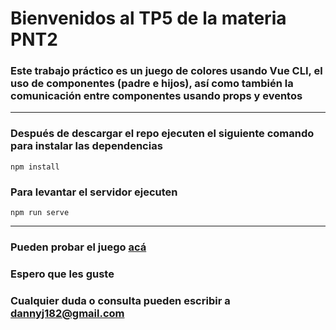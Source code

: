 # Bienvenidos al TP5 de la materia PNT2

### Este trabajo práctico es un juego de colores usando Vue CLI, el uso de componentes (padre e hijos), así como también la comunicación entre componentes usando props y eventos

---

### Después de descargar el repo ejecuten el siguiente comando para instalar las dependencias
```
npm install
```

### Para levantar el servidor ejecuten
```
npm run serve
```

---

### Pueden probar el juego [acá](https://dannyj182.github.io/pnt2-21c-tp5/)

### Espero que les guste

### Cualquier duda o consulta pueden escribir a dannyj182@gmail.com